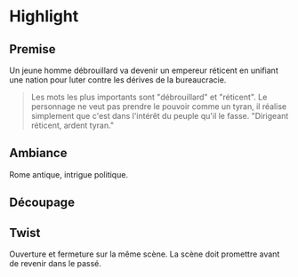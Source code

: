 # Highlight

## Premise
Un jeune homme débrouillard va devenir un empereur réticent en unifiant une nation pour luter contre les dérives de la bureaucracie.

> Les mots les plus importants sont "débrouillard" et "réticent". Le personnage ne veut pas prendre le pouvoir comme un tyran, il réalise simplement que c'est dans l'intérêt du peuple qu'il le fasse. "Dirigeant réticent, ardent tyran."

## Ambiance

Rome antique, intrigue politique.

## Découpage

## Twist
Ouverture et fermeture sur la même scène. La scène doit promettre avant de revenir dans le passé.
